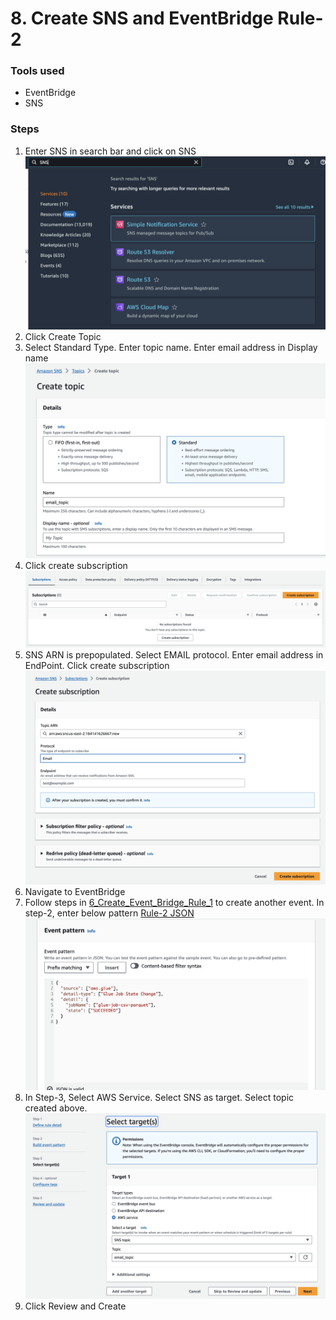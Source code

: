 <h1>8. Create SNS and EventBridge Rule-2</h1>
<p><h3>Tools used</h3>
<ul>
<li>EventBridge</li>
<li>SNS</li>
</ul>
</p>

<p><h3>Steps</h3>
<ol>

  <li>Enter SNS in search bar and click on SNS</li>
  <img src="https://github.com/MithileshSanam/AWS/blob/main/project_steps/8_Create_SNS_Event_Bridge_Rule_2/images/8.1.png?raw=true alt="Create EventBridge rule">

  <li>Click Create Topic</li>
  <li>Select Standard Type. Enter topic name. Enter email address in Display name</li>
  <img src="https://github.com/MithileshSanam/AWS/blob/main/project_steps/8_Create_SNS_Event_Bridge_Rule_2/images/8.2.png?raw=true alt="Create EventBridge rule">

  <li>Click create subscription</li>
  <img src="https://github.com/MithileshSanam/AWS/blob/main/project_steps/8_Create_SNS_Event_Bridge_Rule_2/images/8.3.png?raw=true alt="Create EventBridge rule">

  <li>SNS ARN is prepopulated. Select EMAIL protocol. Enter email address in EndPoint. Click create subscription</li>
  <img src="https://github.com/MithileshSanam/AWS/blob/main/project_steps/8_Create_SNS_Event_Bridge_Rule_2/images/8.4.png?raw=true alt="Create EventBridge rule">


  <li>Navigate to EventBridge</li>
  <li>Follow steps in <a href="https://github.com/MithileshSanam/AWS/tree/main/project_steps/6_Create_Event_Bridge_Rule_1">6_Create_Event_Bridge_Rule_1</a> to create another event. In step-2, enter below pattern <a href="https://github.com/MithileshSanam/AWS/blob/main/code/eventbridge_rule_2.json">Rule-2 JSON</a></li>
  <img src="https://github.com/MithileshSanam/AWS/blob/main/project_steps/8_Create_SNS_Event_Bridge_Rule_2/images/8.5.png?raw=true alt="Create EventBridge rule">

  <li>In Step-3, Select AWS Service. Select SNS as target. Select topic created above.</li>
  <img src="https://github.com/MithileshSanam/AWS/blob/main/project_steps/8_Create_SNS_Event_Bridge_Rule_2/images/8.6.png?raw=true alt="Create EventBridge rule">

  <li>Click Review and Create</li>

</ol>
</p>
